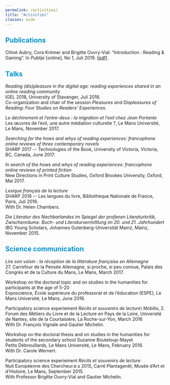 ```yaml
---
permalink: /activities/
title: "Activities"
classes: wide
---
```

<!-- <font color="#0092ca"> </font> -->

## <font color="#0092ca">Publications</font>

Chloé Aubry, Cora Krömer and Brigitte Ouvry-Vial: “Introduction : Reading & Gaming”. In *Publije* [online], No 1, Juli 2019. [[pdf]](http://revues.univ-lemans.fr/index.php/publije/article/view/142/136).

## <font color="#0092ca">Talks</font>

*Reading (dis)pleasure in the digital age: reading experiences shared in an online reading community*\
IGEL 2018, University of Stavanger, Juli 2018.\
Co-organization and chair of the session *Pleasures and Displeasures of Reading: Four Studies on Readers’ Experiences.*

*Le déchirement et l’entre-deux : la migration et l’exil chez Jean Portante*\
Les œuvres de l’exil, une autre médiation culturelle ?, Le Mans Université, Le Mans, November 2017.

*Searching for the hows and whys of reading experiences: francophone online reviews of three contemporary novels*\
SHARP 2017 -- Technologies of the Book, University of Victoria, Victoria, BC, Canada, June 2017.

*In search of the hows and whys of reading experiences: francophone online reviews of printed fiction*\
New Directions in Print Culture Studies, Oxford Brookes University, Oxford, Mai 2017.

*Lexique français de la lecture*\
SHARP 2016 -- Les langues du livre, Bibliothèque Nationale de France, Paris, Juli 2016.\
With Dr. Helen Chambers.

*Die Literatur des Nachbarlandes im Spiegel der profanen Literaturkritik, Zwischenräume. Buch- und Literaturvermittlung im 20. und 21. Jahrhundert*\
IBG Young Scholars, Johannes Gutenberg-Universität Mainz, Mainz, November 2015.

## <font color="#0092ca">Science communication</font>

*Lire son voisin : la réception de la littérature française en Allemagne*\
27. Carrefour de la Pensée Allemagne, si proche, si peu connue, Palais des Congrès et de la Culture du Mans, Le Mans, March 2017.

Workshop on the doctoral topic and on studies in the humanities for participants at the age of 5-20\
Exposcience, École supérieure du professorat et de l’éducation (ESPE), Le Mans Université, Le Mans, June 2016.

Participatory science experiement *Récits et souvenirs de lecture*\ 
Mobilis, 2. Forum des Métiers du Livre et de la Lecture en Pays de la Loire, Université de Nantes, site de la Courtaisière, La Roche-sur-Yon, March 2016\
With Dr. François Vignale and Gautier Michelin.

Workshop on the doctoral thesis and on studies in the humanities for students of the secondary school Suzanne Bouteloup-Mayet\
Petits Débrouillards, Le Mans Université, Le Mans, February 2016.\
With Dr. Carole Wernert.

Participatory science experiement *Récits et souvenirs de lecture*\
Nuit Européenne des Chercheur.e.s 2015, Carré Plantagenêt, Musée d’Art et d’Histoire, Le Mans, September 2015.\
With Professor Brigitte Ouvry-Vial and Gautier Michelin.
